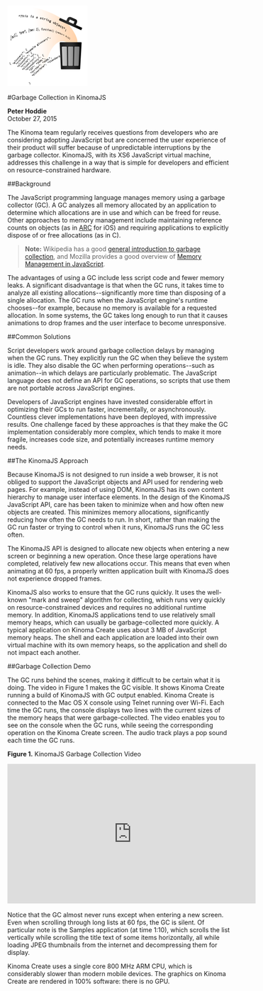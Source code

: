 <!-- Version: 160421-CR / Last reviewed: November 2015

The Kinoma team regularly receives questions from developers who are considering adopting JavaScript but are concerned the user experience of their product will suffer because of unpredictable interruptions by the garbage collector. KinomaJS, with its XS6 JavaScript virtual machine, addresses this challenge in a way that is simple for developers and efficient on resource-constrained hardware.
-->

<img alt="" src="img/garbage-collection-in-kinomajs_icon.png" class="technoteIllus" >

#Garbage Collection in KinomaJS

**Peter Hoddie**  
October 27, 2015

The Kinoma team regularly receives questions from developers who are considering adopting JavaScript but are concerned the user experience of their product will suffer because of unpredictable interruptions by the garbage collector. KinomaJS, with its XS6 JavaScript virtual machine, addresses this challenge in a way that is simple for developers and efficient on resource-constrained hardware.

##Background

The JavaScript programming language manages memory using a garbage collector (GC). A GC analyzes all memory allocated by an application to determine which allocations are in use and which can be freed for reuse. Other approaches to memory management include maintaining reference counts on objects (as in [ARC](https://developer.apple.com/library/ios/releasenotes/ObjectiveC/RN-TransitioningToARC/Introduction/Introduction.html) for iOS) and requiring applications to explicitly dispose of or free allocations (as in C). 

> **Note:** Wikipedia has a good [general introduction to garbage collection](https://en.wikipedia.org/wiki/Garbage_collection_%28computer_science%29), and Mozilla provides a good overview of [Memory Management in JavaScript](https://developer.mozilla.org/en-US/docs/Web/JavaScript/Memory_Management).

The advantages of using a GC include less script code and fewer memory leaks. A significant disadvantage is that when the GC runs, it takes time to analyze all existing allocations--significantly more time than disposing of a single allocation. The GC runs when the JavaScript engine's runtime chooses--for example, because no memory is available for a requested allocation. In some systems, the GC takes long enough to run that it causes animations to drop frames and the user interface to become unresponsive.

##Common Solutions

Script developers work around garbage collection delays by managing when the GC runs. They explicitly run the GC when they believe the system is idle. They also disable the GC when performing operations--such as animation--in which delays are particularly problematic. The JavaScript language does not define an API for GC operations, so scripts that use them are not portable across JavaScript engines.

Developers of JavaScript engines have invested considerable effort in optimizing their GCs to run faster, incrementally, or asynchronously. Countless clever implementations have been deployed, with impressive results. One challenge faced by these approaches is that they make the GC implementation considerably more complex, which tends to make it more fragile, increases code size, and potentially increases runtime memory needs.

##The KinomaJS Approach

Because KinomaJS is not designed to run inside a web browser, it is not obliged to support the JavaScript objects and API used for rendering web pages. For example, instead of using DOM, KinomaJS has its own content hierarchy to manage user interface elements. In the design of the KinomaJS JavaScript API, care has been taken to minimize when and how often new objects are created. This minimizes memory allocations, significantly reducing how often the GC needs to run. In short, rather than making the GC run faster or trying to control when it runs, KinomaJS runs the GC less often.

The KinomaJS API is designed to allocate new objects when entering a new screen or beginning a new operation. Once these large operations have completed, relatively few new allocations occur. This means that even when animating at 60 fps, a properly written application built with KinomaJS does not experience dropped frames. 

KinomaJS also works to ensure that the GC runs quickly. It uses the well-known "mark and sweep" algorithm for collecting, which runs very quickly on resource-constrained devices and requires no additional runtime memory. In addition, KinomaJS applications tend to use relatively small memory heaps, which can usually be garbage-collected more quickly. A typical application on Kinoma Create uses about 3 MB of JavaScript memory heaps. The shell and each application are loaded into their own virtual machine with its own memory heaps, so the application and shell do not impact each another.

##Garbage Collection Demo

The GC runs behind the scenes, making it difficult to be certain what it is doing. The video in Figure 1 makes the GC visible. It shows Kinoma Create running a build of KinomaJS with GC output enabled. Kinoma Create is connected to the Mac OS X console using Telnet running over Wi-Fi. Each time the GC runs, the console displays two lines with the current sizes of the memory heaps that were garbage-collected. The video enables you to see on the console when the GC runs, while seeing the corresponding operation on the Kinoma Create screen. The audio track plays a pop sound each time the GC runs.

**Figure 1.** KinomaJS Garbage Collection Video

<iframe width="560" height="315" src="https://www.youtube.com/embed/0iRfQfzcKvg" frameborder="0" allowfullscreen><a href="https://www.youtube.com/embed/0iRfQfzcKvg">Watch Video</a></iframe>  

Notice that the GC almost never runs except when entering a new screen. Even when scrolling through long lists at 60 fps, the GC is silent. Of particular note is the Samples application (at time 1:10), which scrolls the list vertically while scrolling the title text of some items horizontally, all while loading JPEG thumbnails from the internet and decompressing them for display.

Kinoma Create uses a single core 800 MHz ARM CPU, which is considerably slower than modern mobile devices. The graphics on Kinoma Create are rendered in 100% software: there is no GPU.
